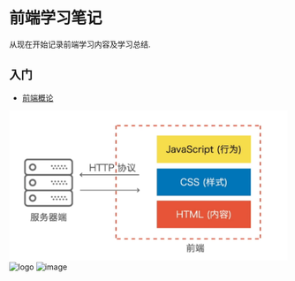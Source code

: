 #  前端学习笔记
从现在开始记录前端学习内容及学习总结.

## 入门
- [前端概论](./01-introduction/前端概论.md)

![test](https://github.com/stormkang/study-blog/blob/master/images/WX20200417-211608.png)
![logo](https://p2.ssl.qhimg.com/t01e6920579715cc92b.jpg)
![image](http://note.youdao.com/yws/res/241/F487066523AE4BE1B665B307669AE949)
